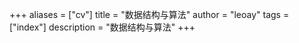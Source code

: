 +++
aliases = ["cv"]
title = "数据结构与算法"
author = "leoay"
tags = ["index"]
description = "数据结构与算法"
+++

